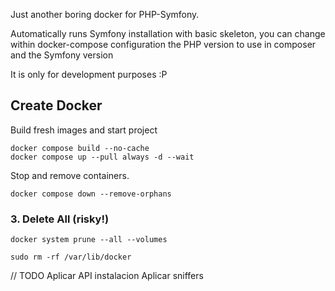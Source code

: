 
Just another boring docker for PHP-Symfony.

Automatically runs Symfony installation with basic skeleton, you can change within docker-compose configuration the PHP version to use in composer and the Symfony version

It is only for development purposes :P

## Create Docker

Build fresh images and start project

```
docker compose build --no-cache 
docker compose up --pull always -d --wait
```

Stop and remove containers.
```
docker compose down --remove-orphans
```
### 3. Delete All (risky!)

```
docker system prune --all --volumes

sudo rm -rf /var/lib/docker
```

// TODO
Aplicar API instalacion
Aplicar sniffers